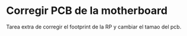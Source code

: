 # Corregir PCB de la motherboard

Tarea extra de corregir el footprint de la RP y cambiar el tamao del pcb.
